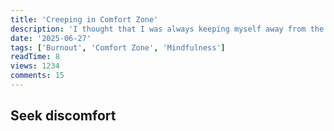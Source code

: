 ```yaml
---
title: 'Creeping in Comfort Zone'
description: 'I thought that I was always keeping myself away from the Comfort Zone, failing to realize that it can come in different areas of life.'
date: '2025-06-27'
tags: ['Burnout', 'Comfort Zone', 'Mindfulness']
readTime: 8
views: 1234
comments: 15
---
```


## Seek discomfort